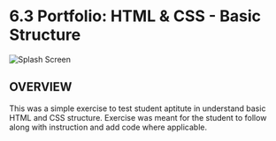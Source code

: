 #  6.3 Portfolio: HTML & CSS - Basic Structure

![Splash Screen](https://raw.github.com/mikemarin/Bloc-6.3-Portfolio/master/_Assets/Bloc-6.3-Portfolio.png)

## OVERVIEW

This was a simple exercise to test student aptitute in understand basic HTML and CSS structure. Exercise was meant for the student to follow along with instruction and add code where applicable.
